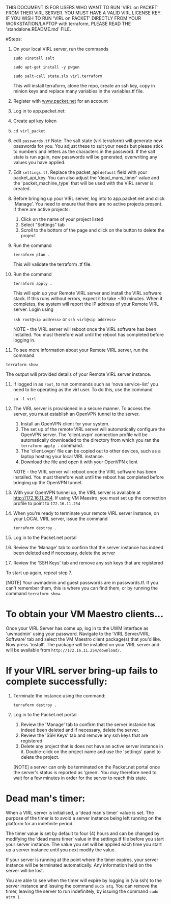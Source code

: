 THIS DOCUMENT IS FOR USERS WHO WANT TO RUN 'VIRL on PACKET' FROM THEIR VIRL SERVER. YOU MUST HAVE A VALID VIRL LICENSE KEY. IF YOU WISH TO RUN 'VIRL on PACKET' DIRECTLY FROM YOUR WORKSTATION/LAPTOP with terraform, PLEASE READ THE 'standalone.README.md' FILE.

#Steps:

1. On your local VIRL server, run the commands

   `sudo vinstall salt`
   
   `sudo apt-get install -y pwgen`
   
   `sudo salt-call state.sls virl.terraform`
   
   This will install terraform, clone the repo, create an ssh key, copy in minion keys and replace many variables in the variables.tf file.
   
2. Register with www.packet.net for an account

3. Log in to app.packet.net:
  3. Create api key token

4. `cd virl_packet`

5. edit `passwords.tf` Note: The salt state (virl.terraform) will generate new passwords for you. You adjust these to suit your needs but please stick to numbers and letters as the characters in the password. If the salt state is run again, new passwords will be generated, overwriting any values you have applied. 

6. Edit `settings.tf`. Replace the packet_api `default` field with your packet_api_key. You can also adjust the 'dead_mans_timer' value and the 'packet_machine_type' that will be used with the VIRL server is created.

7. Before bringing up your VIRL server, log into to app.packet.net and click 'Manage'. You need to ensure that there are no active projects present. If there are active projects:

    1. Click on the name of your project listed
    2. Select "Settings" tab
    3. Scroll to the bottom of the page and click on the button to delete the project

8. Run the command 

   `terraform plan .`
   
   This will validate the terraform .tf file.
   
9. Run the command 

   `terraform apply .`     
   
   This will spin up your Remote VIRL server and install the VIRL software stack. If this runs without errors, expect it to take ~30 minutes. When it completes, the system will report the IP address of your Remote VIRL server. Login using
   
    `ssh root@<ip address>` or `ssh virl@<ip address>`
    
    NOTE - the VIRL server will reboot once the VIRL software has been installed. You must therefore wait until the reboot has completed before logging in.

10. To see more information about your Remote VIRL server, run the command 

   `terraform show` 
   
   The output will provided details of your Remote VIRL server instance.


11. If logged in as `root`, to run commands such as 'nova service-list' you need to be operating as the virl user. To do this, use the command
 
    `su -l virl`

12. The VIRL server is provisioned in a secure manner. To access the server, you must establish an OpenVPN tunnel to the server.
    1. Install an OpenVPN client for your system.
    2. The set up of the remote VIRL server will automatically configure the OpenVPN server. The 'client.ovpn' connection profile will be automatically downloaded to the directory from which you ran the `terraform apply .` command. 
    3. The 'client.ovpn' file can be copied out to other devices, such as a laptop hosting your local VIRL instance.
    4. Download the file and open it with your OpenVPN client
   
    NOTE - the VIRL server will reboot once the VIRL software has been installed. You must therefore wait until the reboot has completed before bringing up the OpenVPN tunnel.
    
13. With your OpenVPN tunnel up, the VIRL server is available at http://172.16.11.254.
    If using VM Maestro, you must set up the connection profile to point to `172.16.11.254`

14. When you're ready to terminate your remote VIRL server instance, on your LOCAL VIRL server, issue the command 
 
    `terraform destroy .`

15. Log in to the Packet.net portal
   1. Review the 'Manage' tab to confirm that the server instance has indeed been deleted and if necessary, delete the server
   2. Review the 'SSH Keys' tab and remove any ssh keys that are registered

To start up again, repeat step 7.

[NOTE] Your uwmadmin and guest passwords are in passwords.tf. If you can't remember them, this is where you can find them, or by running the command `terraform show`.

# To obtain your VM Maestro clients...
Once your VIRL Server has come up, log in to the UWM interface as 'uwmadmin' using your password. Navigate to the 'VIRL Server/VIRL Software' tab and select the VM Maestro client package(s) that you'd like. Now press 'install'. The package will be installed on your VIRL server and will be available from `http://172.16.11.254/download/`.

# If your VIRL server bring-up fails to complete successfully:

1. Terminate the instance using the command:

   `terraform destroy .`

2. Log in to the Packet.net portal
   1. Review the 'Manage' tab to confirm that the server instance has indeed been deleted and if necessary, delete the server.
   2. Review the 'SSH Keys' tab and remove any ssh keys that are registered
   3. Delete any project that is does not have an active server instance in it. Double-click on the project name and use the 'settings' panel to delete the project.
    
   [NOTE] a server can only be terminated on the Packet.net portal once the server's status is reported as 'green'. You may therefore need to wait for a few minutes in order for the server to reach this state.

# Dead man's timer:

When a VIRL server is initialised, a 'dead man's timer' value is set. The purpose of the timer is to avoid a server instance being left running on the platform for an indefinite period. 

The timer value is set by default to four (4) hours and can be changed by modifying the 'dead mans timer' value in the settings.tf file before you start your server instance. The value you set will be applied each time you start up a server instance until you next modify the value.

If your server is running at the point where the timer expires, your server instance will be terminated automatically. Any information held on the server will be lost.

You are able to see when the timer will expire by logging in (via ssh) to the server instance and issuing the command `sudo atq`. You can remove the timer, leaving the server to run indefinitely, by issuing the command `sudo atrm 1`.
